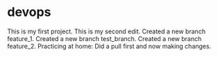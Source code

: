# devops
This is my first project. 
This is my second edit.
Created a new branch feature_1.
Created a new branch test_branch.
Created a new branch feature_2.
Practicing at home: Did a pull first and now making changes.